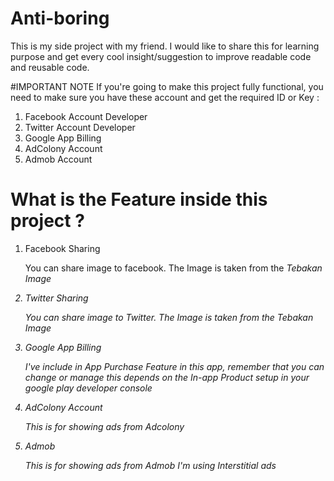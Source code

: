 # Anti-boring
This is my side project with my friend.
I would like to share this for learning purpose and get every cool insight/suggestion to improve readable code and reusable code.

#IMPORTANT NOTE
If you're going to make this project fully functional, you need to make sure you have these account and get the required ID or Key : <br>

<ol>

<li> Facebook Account Developer </li>
<li> Twitter Account Developer </li>
<li> Google App Billing </li>
<li> AdColony Account </li>
<li> Admob Account </li>

</ol>

# What is the Feature inside this project ?
<ol>

<li> Facebook Sharing</li>
<p> You can share image to facebook. The Image is taken from the <i>Tebakan Image<i/> </p>

<li> Twitter Sharing</li>
<p> You can share image to Twitter. The Image is taken from the <i>Tebakan Image<i/> </p>

<li> Google App Billing </li>
<p> I've include in App Purchase Feature in this app, remember that you can change or manage this depends on the In-app Product setup in your google play developer console</p>

<li> AdColony Account </li>
<p> This is for showing ads from Adcolony</p>

<li> Admob</li>
<p> This is for showing ads from Admob I'm using Interstitial ads </p>

</ol>
